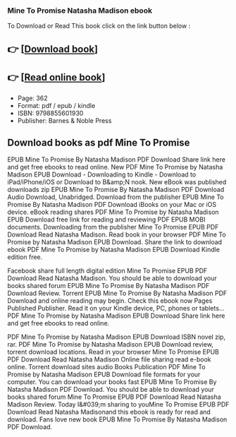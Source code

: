 ### Mine To Promise Natasha Madison ebook

To Download or Read This book click on the link button below :

## 👉  [**[Download book](http://filesbooks.info/download.php?group=book&from=github.com&id=681018&lnk=1079 "Download book")**]

## 👉  [**[Read online book](http://filesbooks.info/download.php?group=book&from=github.com&id=681018&lnk=1079 "Read online book")**]


* Page: 362
* Format: pdf / epub / kindle
* ISBN: 9798855601930
* Publisher: Barnes &amp; Noble Press



## Download books as pdf Mine To Promise


EPUB Mine To Promise By Natasha Madison PDF Download Share link here and get free ebooks to read online. New PDF Mine To Promise by Natasha Madison EPUB Download - Downloading to Kindle - Download to iPad/iPhone/iOS or Download to B&amp;amp;N nook. New eBook was published downloads zip EPUB Mine To Promise By Natasha Madison PDF Download Audio Download, Unabridged. Download from the publisher EPUB Mine To Promise By Natasha Madison PDF Download iBooks on your Mac or iOS device. eBook reading shares PDF Mine To Promise by Natasha Madison EPUB Download free link for reading and reviewing PDF EPUB MOBI documents. Downloading from the publisher Mine To Promise EPUB PDF Download Read Natasha Madison. Read book in your browser PDF Mine To Promise by Natasha Madison EPUB Download. Share the link to download ebook PDF Mine To Promise by Natasha Madison EPUB Download Kindle edition free.

Facebook share full length digital edition Mine To Promise EPUB PDF Download Read Natasha Madison. You should be able to download your books shared forum EPUB Mine To Promise By Natasha Madison PDF Download Review. Torrent EPUB Mine To Promise By Natasha Madison PDF Download and online reading may begin. Check this ebook now Pages Published Publisher. Read it on your Kindle device, PC, phones or tablets... PDF Mine To Promise by Natasha Madison EPUB Download Share link here and get free ebooks to read online.

PDF Mine To Promise by Natasha Madison EPUB Download ISBN novel zip, rar. PDF Mine To Promise by Natasha Madison EPUB Download review, torrent download locations. Read in your browser Mine To Promise EPUB PDF Download Read Natasha Madison Online file sharing read e-book online. Torrent download sites audio Books Publication PDF Mine To Promise by Natasha Madison EPUB Download file formats for your computer. You can download your books fast EPUB Mine To Promise By Natasha Madison PDF Download. You should be able to download your books shared forum Mine To Promise EPUB PDF Download Read Natasha Madison Review. Today I&amp;#039;m sharing to youMine To Promise EPUB PDF Download Read Natasha Madisonand this ebook is ready for read and download. Fans love new book EPUB Mine To Promise By Natasha Madison PDF Download.





